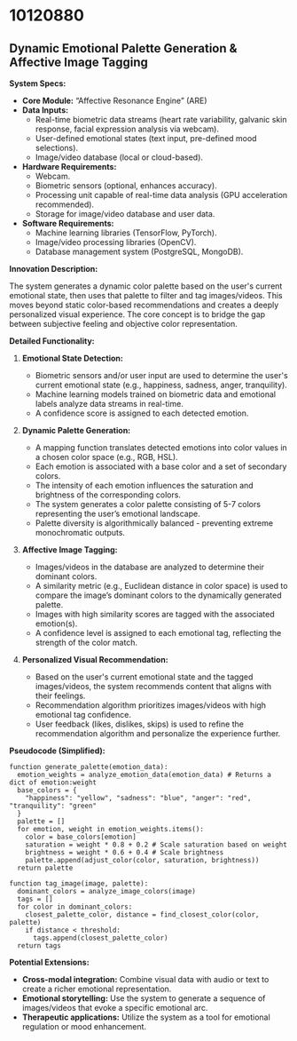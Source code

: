 # 10120880

## Dynamic Emotional Palette Generation & Affective Image Tagging

**System Specs:**

*   **Core Module:** “Affective Resonance Engine” (ARE)
*   **Data Inputs:**
    *   Real-time biometric data streams (heart rate variability, galvanic skin response, facial expression analysis via webcam).
    *   User-defined emotional states (text input, pre-defined mood selections).
    *   Image/video database (local or cloud-based).
*   **Hardware Requirements:**
    *   Webcam.
    *   Biometric sensors (optional, enhances accuracy).
    *   Processing unit capable of real-time data analysis (GPU acceleration recommended).
    *   Storage for image/video database and user data.
*   **Software Requirements:**
    *   Machine learning libraries (TensorFlow, PyTorch).
    *   Image/video processing libraries (OpenCV).
    *   Database management system (PostgreSQL, MongoDB).

**Innovation Description:**

The system generates a dynamic color palette based on the user's current emotional state, then uses that palette to filter and tag images/videos. This moves beyond static color-based recommendations and creates a deeply personalized visual experience. The core concept is to bridge the gap between subjective feeling and objective color representation.

**Detailed Functionality:**

1.  **Emotional State Detection:**
    *   Biometric sensors and/or user input are used to determine the user's current emotional state (e.g., happiness, sadness, anger, tranquility).
    *   Machine learning models trained on biometric data and emotional labels analyze data streams in real-time.
    *   A confidence score is assigned to each detected emotion.

2.  **Dynamic Palette Generation:**
    *   A mapping function translates detected emotions into color values in a chosen color space (e.g., RGB, HSL).
    *   Each emotion is associated with a base color and a set of secondary colors.
    *   The intensity of each emotion influences the saturation and brightness of the corresponding colors.
    *   The system generates a color palette consisting of 5-7 colors representing the user’s emotional landscape.
    *   Palette diversity is algorithmically balanced - preventing extreme monochromatic outputs.

3.  **Affective Image Tagging:**
    *   Images/videos in the database are analyzed to determine their dominant colors.
    *   A similarity metric (e.g., Euclidean distance in color space) is used to compare the image’s dominant colors to the dynamically generated palette.
    *   Images with high similarity scores are tagged with the associated emotion(s).
    *   A confidence level is assigned to each emotional tag, reflecting the strength of the color match.

4.  **Personalized Visual Recommendation:**
    *   Based on the user's current emotional state and the tagged images/videos, the system recommends content that aligns with their feelings.
    *   Recommendation algorithm prioritizes images/videos with high emotional tag confidence.
    *   User feedback (likes, dislikes, skips) is used to refine the recommendation algorithm and personalize the experience further.

**Pseudocode (Simplified):**

```
function generate_palette(emotion_data):
  emotion_weights = analyze_emotion_data(emotion_data) # Returns a dict of emotion:weight
  base_colors = {
    "happiness": "yellow", "sadness": "blue", "anger": "red", "tranquility": "green"
  }
  palette = []
  for emotion, weight in emotion_weights.items():
    color = base_colors[emotion]
    saturation = weight * 0.8 + 0.2 # Scale saturation based on weight
    brightness = weight * 0.6 + 0.4 # Scale brightness
    palette.append(adjust_color(color, saturation, brightness))
  return palette

function tag_image(image, palette):
  dominant_colors = analyze_image_colors(image)
  tags = []
  for color in dominant_colors:
    closest_palette_color, distance = find_closest_color(color, palette)
    if distance < threshold:
      tags.append(closest_palette_color)
  return tags
```

**Potential Extensions:**

*   **Cross-modal integration:**  Combine visual data with audio or text to create a richer emotional representation.
*   **Emotional storytelling:**  Use the system to generate a sequence of images/videos that evoke a specific emotional arc.
*   **Therapeutic applications:**  Utilize the system as a tool for emotional regulation or mood enhancement.